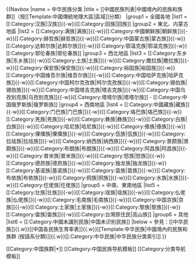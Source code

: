 {{Navbox
|name = 中华民族分类
|title = [[中國民族列表|中國境內的民族和族群]]（按[[Template:中國傳統地理大區|區域]]分類）
|group1 = 全國各地
|list1 = [[:Category:汉族|汉族]]{{-w}}[[:Category:回族|回族]]
|group2 = 東北、内蒙古地區
|list2 = [[:Category:满族|满族]]{{-w}}[[:Category:中國朝鲜族|朝鲜族]]{{-w}}[[:Category:赫哲族|赫哲族]]{{-w}}[[:Category:中国蒙古族|蒙古族]]{{-w}}[[:Category:达斡尔族|达斡尔族]]{{-w}}[[:Category:鄂温克族|鄂温克族]]{{-w}}[[:Category:鄂伦春族|鄂伦春族]]
|group3 = 西北地區
|list3 = [[:Category:东乡族|东乡族]]{{-w}}[[:Category:土族|土族]]{{-w}}[[:Category:撒拉族|撒拉族]]{{-w}}[[:Category:保安族|保安族]]{{-w}}[[:Category:裕固族|裕固族]]{{-w}}[[:Category:中国维吾尔族|维吾尔族]]{{-w}}[[:Category:中国哈萨克族|哈萨克族]]{{-w}}[[:Category:中国柯尔克孜族|柯尔克孜族]]{{-w}}[[:Category:锡伯族|锡伯族]]{{-w}}[[:Category:中国塔吉克族|塔吉克族]]{{-w}}[[:Category:中国乌孜别克族|乌孜别克族]]{{-w}}[[:Category:塔塔尔族|塔塔尔族]] - [[:Category:中国俄罗斯族|俄罗斯族]]
|group4 = 西南地區
|list4 = [[:Category:中國藏族|藏族]]{{-w}}[[:Category:门巴族|门巴族]]{{-w}}[[:Category:珞巴族|珞巴族]]{{-w}}[[:Category:羌族|羌族]]{{-w}}[[:Category:彝族|彝族]]{{-w}}[[:Category:白族|白族]]{{-w}}[[:Category:哈尼族|哈尼族]]{{-w}}[[:Category:傣族|傣族]]{{-w}}[[:Category:傈僳族|傈僳族]]{{-w}}[[:Category:佤族|佤族]]{{-w}}[[:Category:拉祜族|拉祜族]]{{-w}}[[:Category:纳西族|纳西族]]{{-w}}[[:Category:景颇族|景颇族]]{{-w}}[[:Category:布朗族|布朗族]]{{-w}}[[:Category:阿昌族|阿昌族]]{{-w}}[[:Category:普米族|普米族]]{{-w}}[[:Category:怒族|怒族]]{{-w}}[[:Category:德昂族|德昂族]]{{-w}}[[:Category:独龙族|独龙族]]{{-w}}[[:Category:基诺族|基诺族]]{{-w}}[[:Category:苗族|苗族]]{{-w}}[[:Category:布依族|布依族]]{{-w}}[[:Category:侗族|侗族]]{{-w}}[[:Category:水族|水族]]{{-w}}[[:Category:仡佬族|仡佬族]]
|group5 = 中南、東南地區
|list5 = [[:Category:壮族|壮族]]{{-w}}[[:Category:瑶族|瑶族]]{{-w}}[[:Category:仫佬族|仫佬族]]{{-w}}[[:Category:毛南族|毛南族]]{{-w}}[[:Category:中国京族|京族]]{{-w}}[[:Category:土家族|土家族]]{{-w}}[[:Category:黎族|黎族]]{{-w}}[[:Category:畲族|畲族]]{{-w}}[[:Category:台灣原住民|高山族]]
|group6 = 其他
|list6 = [[:Category:中國未識別民族|中国未识别民族]]
|below = 參見：[[中华民族]]{{.w}}[[中国各民族生育率表]]{{.w}}[[Template:中华民族|中國境內的民族和族群 (按語系分類)]]{{.w}}[[:Category:中华民族|中华民族分类索引]]
}}<noinclude>

[[Category:中国族群|*]]
[[Category:中国民族导航模板]]
[[Category:分类导航模板]]
</noinclude>